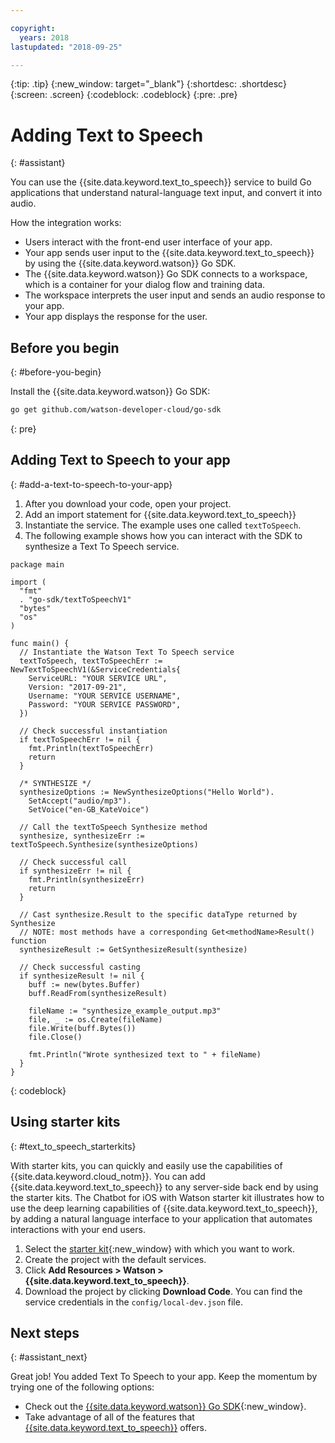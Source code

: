 ```yaml
---

copyright:
  years: 2018
lastupdated: "2018-09-25"

---
```


{:tip: .tip}
{:new_window: target="_blank"}
{:shortdesc: .shortdesc}
{:screen: .screen}
{:codeblock: .codeblock}
{:pre: .pre}

# Adding Text to Speech 
{: #assistant}

You can use the {{site.data.keyword.text_to_speech}} service to build Go applications that understand natural-language text input, and convert it into audio. 

How the integration works:

* Users interact with the front-end user interface of your app.
* Your app sends user input to the {{site.data.keyword.text_to_speech}} by using the {{site.data.keyword.watson}} Go SDK.
* The {{site.data.keyword.watson}} Go SDK connects to a workspace, which is a container for your dialog flow and training data.
* The workspace interprets the user input and sends an audio response to your app.
* Your app displays the response for the user.

## Before you begin
{: #before-you-begin}

Install the {{site.data.keyword.watson}} Go SDK:
```bash
go get github.com/watson-developer-cloud/go-sdk
```
{: pre}

## Adding Text to Speech to your app
{: #add-a-text-to-speech-to-your-app}

1. After you download your code, open your project. 
2. Add an import statement for {{site.data.keyword.text_to_speech}}
3. Instantiate the service. The example uses one called `textToSpeech`. 
4. The following example shows how you can interact with the SDK to synthesize a Text To Speech service.

```golang
package main

import (
  "fmt"
  . "go-sdk/textToSpeechV1"
  "bytes"
  "os"
)

func main() {
  // Instantiate the Watson Text To Speech service
  textToSpeech, textToSpeechErr := NewTextToSpeechV1(&ServiceCredentials{
    ServiceURL: "YOUR SERVICE URL",
    Version: "2017-09-21",
    Username: "YOUR SERVICE USERNAME",
    Password: "YOUR SERVICE PASSWORD",
  })

  // Check successful instantiation
  if textToSpeechErr != nil {
    fmt.Println(textToSpeechErr)
    return
  }

  /* SYNTHESIZE */
  synthesizeOptions := NewSynthesizeOptions("Hello World").
    SetAccept("audio/mp3").
    SetVoice("en-GB_KateVoice")

  // Call the textToSpeech Synthesize method
  synthesize, synthesizeErr := textToSpeech.Synthesize(synthesizeOptions)

  // Check successful call
  if synthesizeErr != nil {
    fmt.Println(synthesizeErr)
    return
  }

  // Cast synthesize.Result to the specific dataType returned by Synthesize
  // NOTE: most methods have a corresponding Get<methodName>Result() function
  synthesizeResult := GetSynthesizeResult(synthesize)

  // Check successful casting
  if synthesizeResult != nil {
    buff := new(bytes.Buffer)
    buff.ReadFrom(synthesizeResult)

    fileName := "synthesize_example_output.mp3"
    file, _ := os.Create(fileName)
    file.Write(buff.Bytes())
    file.Close()

    fmt.Println("Wrote synthesized text to " + fileName)
  }
}
```
{: codeblock}

## Using starter kits
{: #text_to_speech_starterkits}

With starter kits, you can quickly and easily use the capabilities of {{site.data.keyword.cloud_notm}}. You can add {{site.data.keyword.text_to_speech}} to any server-side back end by using the starter kits. The Chatbot for iOS with Watson starter kit illustrates how to use the deep learning capabilities of {{site.data.keyword.text_to_speech}}, by adding a natural language interface to your application that automates interactions with your end users.

1. Select the [starter kit](https://console.bluemix.net/developer/appledevelopment/starter-kits){:new_window} with which you want to work.
2. Create the project with the default services.
3. Click **Add Resources > Watson > {{site.data.keyword.text_to_speech}}**.
4. Download the project by clicking **Download Code**. You can find the service credentials in the `config/local-dev.json` file.

## Next steps
{: #assistant_next}

Great job! You added Text To Speech to your app. Keep the momentum by trying one of the following options:
* Check out the [{{site.data.keyword.watson}} Go SDK](https://github.com/watson-developer-cloud/go-sdk){:new_window}.
* Take advantage of all of the features that [{{site.data.keyword.text_to_speech}}](/docs/services/text_to_speech/index.html) offers.